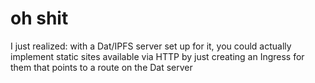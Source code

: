 # oh shit

I just realized: with a Dat/IPFS server set up for it, you could actually implement static sites available via HTTP by just creating an Ingress for them that points to a route on the Dat server
